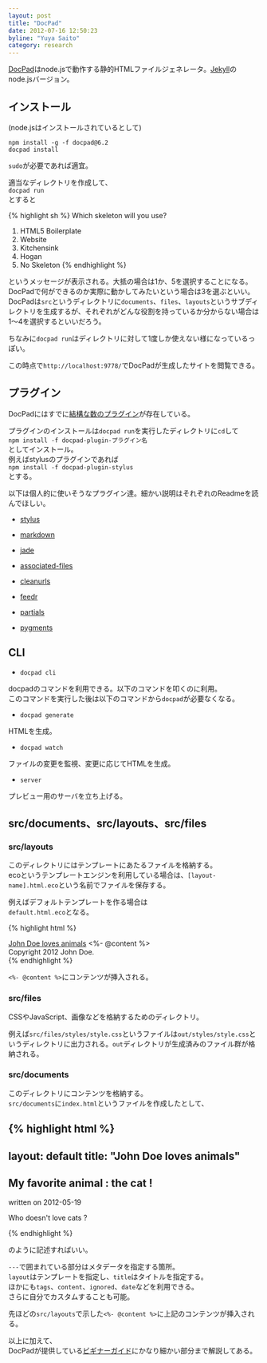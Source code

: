 ```yaml
---
layout: post
title: "DocPad"
date: 2012-07-16 12:50:23
byline: "Yuya Saito"
category: research
---
```


[DocPad](https://github.com/bevry/docpad)はnode.jsで動作する静的HTMLファイルジェネレータ。[Jekyll](https://github.com/mojombo/jekyll)のnode.jsバージョン。

## インストール

(node.jsはインストールされているとして)  

`npm install -g -f docpad@6.2`  
`docpad install`

`sudo`が必要であれば適宜。

適当なディレクトリを作成して、  
`docpad run`  
とすると

{% highlight sh %}
Which skeleton will you use?
  1) HTML5 Boilerplate
  2) Website
  3) Kitchensink
  4) Hogan
  5) No Skeleton
{% endhighlight %}

というメッセージが表示される。大抵の場合は1か、5を選択することになる。  
DocPadで何ができるのか実際に動かしてみたいという場合は3を選ぶといい。  
DocPadは`src`というディレクトリに`documents`、`files`、`layouts`というサブディレクトリを生成するが、それぞれがどんな役割を持っているか分からない場合は1〜4を選択するといいだろう。

ちなみに`docpad run`はディレクトリに対して1度しか使えない様になっているっぽい。

この時点で`http://localhost:9778/`でDocPadが生成したサイトを閲覧できる。

## プラグイン

DocPadにはすでに[結構な数のプラグイン](https://github.com/bevry/docpad/wiki/Plugins)が存在している。

プラグインのインストールは`docpad run`を実行したディレクトリに`cd`して  
`npm install -f docpad-plugin-プラグイン名`  
としてインストール。  
例えばstylusのプラグインであれば  
`npm install -f docpad-plugin-stylus`  
とする。

以下は個人的に使いそうなプラグイン達。細かい説明はそれぞれのReadmeを読んでほしい。

- [stylus](https://github.com/bevry/docpad-extras/tree/master/plugins/stylus/)

- [markdown](https://github.com/bevry/docpad-extras/tree/master/plugins/markdown/)

- [jade](https://github.com/bevry/docpad-extras/tree/master/plugins/jade/)

- [associated-files](https://github.com/bevry/docpad-extras/tree/master/plugins/associated-files)

- [cleanurls](https://github.com/bevry/docpad-extras/tree/master/plugins/cleanurls/)

- [feedr](https://github.com/bevry/docpad-extras/tree/master/plugins/feedr/)

- [partials](https://github.com/bevry/docpad-extras/tree/master/plugins/partials/)

- [pygments](https://github.com/bevry/docpad-extras/tree/master/plugins/pygments/)

## CLI

- `docpad cli`

docpadのコマンドを利用できる。以下のコマンドを叩くのに利用。  
このコマンドを実行した後は以下のコマンドから`docpad`が必要なくなる。

- `docpad generate`

HTMLを生成。

- `docpad watch`

ファイルの変更を監視、変更に応じてHTMLを生成。

- `server`

プレビュー用のサーバを立ち上げる。

## src/documents、src/layouts、src/files


### src/layouts

このディレクトリにはテンプレートにあたるファイルを格納する。  
ecoというテンプレートエンジンを利用している場合は、`[layout-name].html.eco`という名前でファイルを保存する。

例えばデフォルトテンプレートを作る場合は  
`default.html.eco`となる。

{% highlight html %}
<!doctype html>
<html>
<head>
  <meta charset="utf-8">
  <title><%= @document.title or "Joe Doe's Site" %></title>
  <link rel="stylesheet" href="/styles/style.css">
</head>
<body>
<a href="/" class="logo">John Doe loves animals</a>
<%- @content %>
<footer>Copyright 2012 John Doe.</footer>
</body>
</html>
{% endhighlight %}

`<%- @content %>`にコンテンツが挿入される。

### src/files

CSSやJavaScript、画像などを格納するためのディレクトリ。  

例えば`src/files/styles/style.css`というファイルは`out/styles/style.css`というディレクトリに出力される。`out`ディレクトリが生成済みのファイル群が格納される。

### src/documents

このディレクトリにコンテンツを格納する。  
`src/documents`に`index.html`というファイルを作成したとして、

{% highlight html %}
---
layout: default
title: "John Doe loves animals"
---

<article>
  <h2>My favorite animal : the cat !</h2>

  <div class="date">written on <span class="date">2012-05-19</span></div>
  <p>Who doesn't love cats ? </p>
</article>
{% endhighlight %}

のように記述すればいい。  

`---`で囲まれている部分はメタデータを指定する箇所。  
`layout`はテンプレートを指定し、`title`はタイトルを指定する。  
ほかにも`tags`、`content`、`ignored`、`date`などを利用できる。  
さらに自分でカスタムすることも可能。

先ほどの`src/layouts`で示した`<%- @content %>`に上記のコンテンツが挿入される。


以上に加えて、  
DocPadが提供している[ビギナーガイド](https://github.com/bevry/docpad/wiki/Beginner-Guide)にかなり細かい部分まで解説してある。

